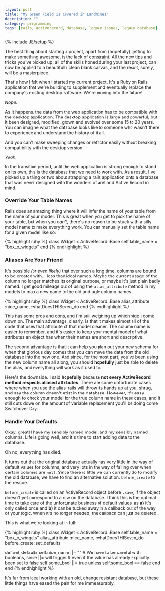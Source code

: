 ```yaml
---
layout: post
title: "My Green Field is Covered in Landmines"
description: ""
category: programming
tags: [rails, activerecord, database, legacy issues, legacy database]
---
```

{% include JB/setup %}

The best thing about starting a project, apart from (hopefully) getting to make something awesome, is the lack of constraint. All the new tips and tricks you've picked up, all of the skills honed during your last project, can now be applied to a beautifully clean blank canvas, and the result, surely, will be a masterpiece.

That's how I felt when I started my current project. It's a Ruby on Rails application that we're building to supplement and eventually replace the company's existing desktop software. We're moving into the future!

_Nope._

As it happens, the data from the web application has to be compatible with the desktop application. The desktop application is large and powerful, but it been designed, modified, grown and evolved over some 15 to 20 years. You can imagine what the database looks like to someone who wasn't there to experience and understand the history of it all.

And you can't make sweeping changes or refactor easily without breaking compatibility with the desktop version.

_Yeah._

In the transition period, until the web application is strong enough to stand on its own, this is the database that we need to work with. As a result, I've picked up a thing or two about strapping a rails application onto a database that was never designed with the wonders of arel and Active Record in mind.

### Override Your Table Names

Rails does an amazing thing where it will infer the name of your table from the name of your model. This is great when you get to pick the name of your table, but when you _can't_, there's no reason to be stuck with a silly model name to make everything work. You can manually set the table name for a given model like so:

{% highlight ruby %}
class Widget < ActiveRecord::Base
  self.table_name = "box_o_widgets"
end
{% endhighlight %}

### Aliases Are Your Friend

It's possible _(or even likely)_ that over such a long time, columns are bound to be created with... less than ideal names. Maybe the current usage of the column no longer matches its original purpose, or maybe it's just plain badly named. I get good mileage out of using the `alias_attribute` method in my models to map a new name to the old and ugly column names.

{% highlight ruby %}
class Widget < ActiveRecord::Base
  alias_attribute :nice_name, :whatDoesTHISeven_do
end
{% endhighlight %}

This has some pros and cons, and I'm still weighing up which side I come down on. The main advantage, clearly, is that it makes almost all of the code that uses that attribute of that model cleaner. The column name is easier to remember, and it's easier to keep your mental model of what attributes an object has when their names are short and descriptive.

The second advantage is that it can help you plan out your new schema for when that glorious day comes that you can move the data from the old database into the new one. And since, for the most part, you've been using the new column name all along, you should **hopefully** just be able to delete the alias, and everything will work as it used to.

Here's the downside. I said **hopefully** because **not every ActiveRecord method respects aliased attributes**. There are some unfortunate cases where when you use the alias, rails will throw its hands up at you, shrug, and say the column doesn't exist in the database. However, it's easy enough to check your model for the true column name in these cases, and it still cuts down on the amount of variable replacement you'll be doing come Switchover Day.

### Handle Your Defaults

Okay, great! I have my sensibly named model, and my sensibly named columns. Life is going well, and it's time to start adding data to the database.

Oh no, everything has died.

It turns out that the original database actually has very little in the way of default values for columns, and very lots in the way of falling over when certain columns are `null`. Since there is little we can currently do to modify the old database, we have to find an alternative solution. `before_create` to the rescue.

`before_create` is called on an ActiveRecord object before `.save`, if the object doesn't yet correspond to a row on the database. I think this is the optimal time to take care of the unfortunate business of default values, as **a)** it's only called once and **b)** it can be tucked away in a callback out of the way of your logic. When it's no longer needed, the callback can just be deleted.

This is what we're looking at in full:

{% highlight ruby %}
class Widget < ActiveRecord::Base
  self.table_name = "box_o_widgets"
  alias_attribute :nice_name, :whatDoesTHISeven_do
  before_create :set_defaults

  def set_defaults
    self.nice_name ||= ""
    # We have to be careful with booleans, since ||= will trigger
    # even if the value has already explicitly been set to false
    self.some_bool ||= true unless self.some_bool == false
  end
end
{% endhighlight %}

It's far from ideal working with an old, change resistant database, but these little things have eased the pain for me immeasurably.
